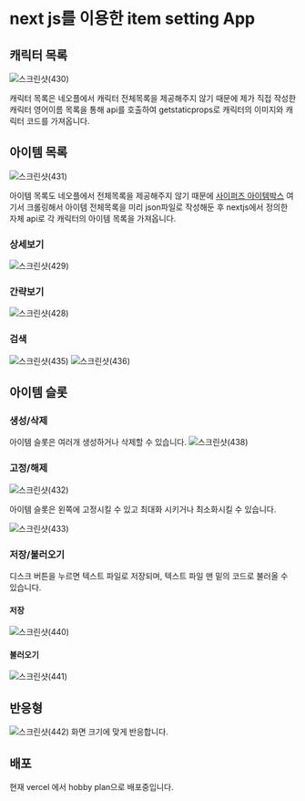 # next js를 이용한 item setting App



## 캐릭터 목록
![스크린샷(430)](https://user-images.githubusercontent.com/64532732/145070938-eecb27b9-00ad-4e72-ae16-51f8bc770117.png)

캐릭터 목록은 네오플에서 캐릭터 전체목록을 제공해주지 않기 때문에 
제가 직접 작성한 캐릭터 영어이름 목록을 통해 api를 호출하여
getstaticprops로 캐릭터의 이미지와 캐릭터 코드를 가져옵니다.

## 아이템 목록
![스크린샷(431)](https://user-images.githubusercontent.com/64532732/145070956-217ff491-d42e-4bd5-9f1e-790aca758ac2.png)


아이템 목록도 네오플에서 전체목록을 제공해주지 않기 때문에
[사이퍼즈 아이템박스](http://cyphers.nexon.com/cyphers/game/item/itembox)
여기서 크롤링해서 아이템 전체목록을 미리 json파일로 작성해둔 후
nextjs에서 정의한 자체 api로 각 캐릭터의 아이템 목록을 가져옵니다.
### 상세보기

![스크린샷(429)](https://user-images.githubusercontent.com/64532732/145071238-63b200c2-a6b4-469d-b9b8-9e04b3123d15.png)

### 간략보기
 
![스크린샷(428)](https://user-images.githubusercontent.com/64532732/145071266-c0474e7d-9194-4d55-bd01-a65439890ab4.png)

### 검색

![스크린샷(435)](https://user-images.githubusercontent.com/64532732/145071295-5163d84b-b1c4-4dfd-b2cf-806597c04cb6.png) ![스크린샷(436)](https://user-images.githubusercontent.com/64532732/145071281-a6e3b26f-2806-4404-bda9-0b1d0af09fe7.png)


## 아이템 슬롯
### 생성/삭제
  아이템 슬롯은 여러개 생성하거나 삭제할 수 있습니다.
  ![스크린샷(438)](https://user-images.githubusercontent.com/64532732/145071374-a1dcfeff-b3eb-42a0-8db7-8569da0a5ee3.png)
  
  ### 고정/해제

  ![스크린샷(432)](https://user-images.githubusercontent.com/64532732/145071408-7bd9ad9d-c9f7-4ca8-a662-0a8f8f3ec250.png)
  
  아이템 슬롯은 왼쪽에 고정시킬 수 있고 최대화 시키거나 최소화시킬 수 있습니다.
  
  ![스크린샷(433)](https://user-images.githubusercontent.com/64532732/145071482-7a36f7ab-e077-4bde-b3e7-a9a7f283d0f4.png)
 
### 저장/불러오기
  디스크 버튼을 누르면 텍스트 파일로 저장되며, 텍스트 파일 맨 밑의 코드로 불러올 수 있습니다.
 #### 저장
  ![스크린샷(440)](https://user-images.githubusercontent.com/64532732/145071570-173f65b4-df22-4f6d-b74e-145b3453edfc.png)
####  불러오기  
  ![스크린샷(441)](https://user-images.githubusercontent.com/64532732/145071607-df124aa9-58ba-4ab1-b149-00365a6130e8.png) 
## 반응형
  ![스크린샷(442)](https://user-images.githubusercontent.com/64532732/145071699-93b24c54-3147-4248-ad7b-b80d28d4537c.png)
  화면 크기에 맞게 반응합니다.
  
## 배포
  현재 vercel 에서 hobby plan으로 배포중입니다. 

